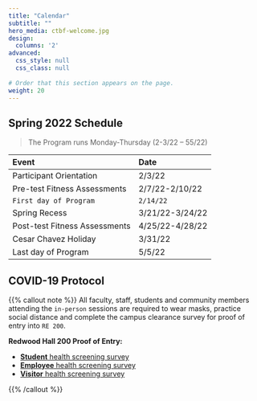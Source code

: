 ```yaml
---
title: "Calendar"
subtitle: ""
hero_media: ctbf-welcome.jpg
design:
  columns: '2'
advanced:
  css_style: null
  css_class: null
  
# Order that this section appears on the page.
weight: 20
---
```


## Spring 2022 Schedule

> The Program runs Monday-Thursday (2-3/22 – 55/22)

**Event**|**Date**
:------|:-----
Participant Orientation|2/3/22
Pre-test Fitness Assessments|2/7/22-2/10/22
`First day of Program` | `2/14/22`
Spring Recess|3/21/22-3/24/22
Post-test Fitness Assessments|4/25/22-4/28/22
Cesar Chavez Holiday|3/31/22
Last day of Program|5/5/22

## COVID-19 Protocol

{{% callout note %}}
All faculty, staff, students and community members attending the `in-person` sessions are required to wear masks, practice social distance and complete the campus clearance survey for proof of entry into `RE 200`.

**Redwood Hall 200 Proof of Entry:**

- [**Student** health screening survey](https://csun.sjc1.qualtrics.com/jfe/form/SV_5anCaY9d8ugxK1T)
- [**Employee** health screening survey](https://csun.sjc1.qualtrics.com/jfe/form/SV_1TG3XMjYF15dyq9)
- [**Visitor** health screening survey](https://csun.sjc1.qualtrics.com/jfe/form/SV_4UYv08Fu1kfqvv7)


{{% /callout %}}

